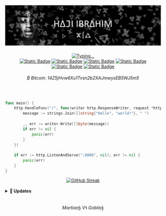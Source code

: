 <!-- Personal profile banner-->
<h1 align="center">
    <img src=".github/hajisml_gh_banner2.png" alt="Profile banner"/>
</h1>

<!-- Typing svg presentation-->
<div align="center">
    <a href="https://git.io/typing-svg">
        <img src="https://readme-typing-svg.demolab.com?font=Fira+Sans&size=22&duration=4000&pause=1000&color=F5F5F5&center=true&vCenter=true&random=false&width=410&lines=We+Δre+Ͷot+Ͳhe+Ϟαϻe,+I'ϻ+Δ+ϻαrtiαη;-+lil+Wαyηe+-" alt="Typing..." />
    </a>
</div>
<div align="center" >
    <a href="https://linkedin.com/in/hajisml"><img alt="Static Badge" src="https://img.shields.io/badge/LinkedIn-0077B5?style=for-the-badge&logo=linkedin&logoColor=white"></a>
    <a href="https://www.youtube.com/@hajsml"><img alt="Static Badge" src="https://img.shields.io/badge/YouTube-FF0000?style=for-the-badge&logo=youtube&logoColor=white"></a>
    <a href="https://www.twitch.tv/hajisml"><img alt="Static Badge" src="https://img.shields.io/badge/Twitch-6441A4?style=for-the-badge&logo=twitch&logoColor=white"></a>
    <a href="https://medium.com/@hajisml"><img alt="Static Badge" src="https://img.shields.io/badge/Medium-000000?style=for-the-badge&logo=medium&logoColor=white"></a>
    <a href="https://x.com/hajisml"><img alt="Static Badge" src="https://img.shields.io/badge/Twitter-000000?style=for-the-badge&logo=x&logoColor=white"></a>
    <a href="https://t.me/hajisml"><img alt="Static Badge" src="https://img.shields.io/badge/Telegram-blue?style=for-the-badge&logo=telegram&logoColor=white"></a>

<!-- Donations-->
<h6 align="center">₿ Bitcoin: 14Z5jHvw6Xu1Tvsn2b2XAJmwysEB5WJ5m5</h6>
</div><br>

<!-- Fav language snippet in Go-->
```go
func main() {
	http.HandleFunc("/", func(writer http.ResponseWriter, request *http.Request) {
		message := strings.Join([]string{"Hello", "world!"}, " ")

		_, err := writer.Write([]byte(message))
		if err != nil {
			panic(err)
		}
	})

	if err := http.ListenAndServe(":8080", nil); err != nil {
		panic(err)
	}
}
```

<!-- Github Statistics -->
<div align="center">
    <a href="https://git.io/streak-stats">
        <img src="https://streak-stats.demolab.com?user=hajisml&theme=transparent&hide_border=true&date_format=j%20M%5B%20Y%5D&mode=weekly&ring=F5F5F5&fire=F5F5F5&currStreakNum=F5F5F5EB&sideLabels=F5F5F5&currStreakLabel=F5F5F5&sideNums=F5F5F5&dates=424242" alt="GitHub Streak" />
    </a>
</div><br>

<!-- Updates -->
<details>
  <summary><b>🚀 Updates</b></summary><br>
    <ul>
        <li>🛠️ Working on <a href="https://github.com/martiandegree/martian-prompt">Martian-Prompt!</a></li>
    </ul>
<!--END_SECTION:Updates-->
</details><br>

<!-- Footer -->
<h6 align="center">Mαrtiαηϟ VϞ Gobliηϟ</h6>
